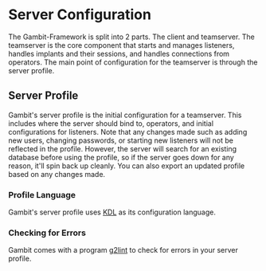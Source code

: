 # Server Configuration

The Gambit-Framework is split into 2 parts. The client and teamserver. The teamserver is the core component that starts and manages listeners, handles implants and their sessions, and handles connections from operators. The main point of configuration for the teamserver is through the server profile.

## Server Profile

Gambit's server profile is the initial configuration for a teamserver. This includes where the server should bind to, operators, and initial configurations for listeners. Note that any changes made such as adding new users, changing passwords, or starting new listeners will not be reflected in the profile. However, the server will search for an existing database before using the profile, so if the server goes down for any reason, it'll spin back up cleanly. You can also export an updated profile based on any changes made.

### Profile Language

Gambit's server profile uses [KDL](https://kdl.dev/) as its configuration language.

### Checking for Errors

Gambit comes with a program [g2lint](../tools/g2lint.md) to check for errors in your server profile.
